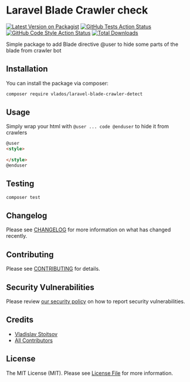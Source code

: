 # Laravel Blade Crawler check

[![Latest Version on Packagist](https://img.shields.io/packagist/v/vlados/laravel-blade-crawler-detect.svg?style=flat-square)](https://packagist.org/packages/vlados/laravel-blade-crawler-detect)
[![GitHub Tests Action Status](https://img.shields.io/github/workflow/status/vlados/laravel-blade-crawler-detect/run-tests?label=tests)](https://github.com/vlados/laravel-blade-crawler-detect/actions?query=workflow%3Arun-tests+branch%3Amain)
[![GitHub Code Style Action Status](https://img.shields.io/github/workflow/status/vlados/laravel-blade-crawler-detect/Fix%20PHP%20code%20style%20issues?label=code%20style)](https://github.com/vlados/laravel-blade-crawler-detect/actions?query=workflow%3A"Fix+PHP+code+style+issues"+branch%3Amain)
[![Total Downloads](https://img.shields.io/packagist/dt/vlados/laravel-blade-crawler-detect.svg?style=flat-square)](https://packagist.org/packages/vlados/laravel-blade-crawler-detect)

Simple package to add Blade directive @user to hide some parts of the blade from crawler bot

## Installation

You can install the package via composer:

```bash
composer require vlados/laravel-blade-crawler-detect
```

## Usage
Simply wrap your html with `@user ... code @enduser` to hide it from crawlers
```html
@user
<style>
    
</style>
@enduser
```

## Testing

```bash
composer test
```

## Changelog

Please see [CHANGELOG](CHANGELOG.md) for more information on what has changed recently.

## Contributing

Please see [CONTRIBUTING](https://github.com/vlados/.github/blob/main/CONTRIBUTING.md) for details.

## Security Vulnerabilities

Please review [our security policy](../../security/policy) on how to report security vulnerabilities.

## Credits

- [Vladislav Stoitsov](https://github.com/vlados)
- [All Contributors](../../contributors)

## License

The MIT License (MIT). Please see [License File](LICENSE.md) for more information.
